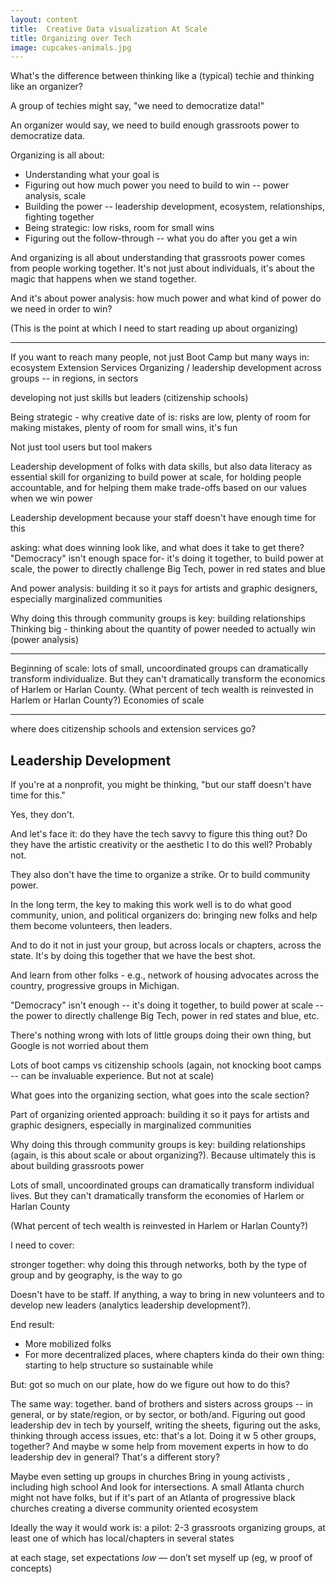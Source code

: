 ```yaml
---
layout: content
title:  Creative Data visualization At Scale
title: Organizing over Tech
image: cupcakes-animals.jpg
---
```


What's the difference between thinking like a (typical) techie and thinking like an organizer?

A group of techies might say, "we need to democratize data!"

An organizer would say, we need to build enough grassroots power to democratize data.

Organizing is all about:
- Understanding what your goal is
 - Figuring out how much power you need to build to win -- power analysis, scale
 - Building the power -- leadership development, ecosystem, relationships, fighting together
- Being strategic: low risks, room for small wins
- Figuring out the follow-through -- what you do after you get a win


And organizing is all about understanding that grassroots power comes from people working together. It's not just about individuals, it's about the magic that happens when we stand together.

And it's about power analysis: how much power and what kind of power do we need in order to win?

(This is the point at which I need to start reading up about organizing)


---


If you want to reach many people, not just Boot Camp but many ways in:
ecosystem
Extension Services
Organizing / leadership development across groups -- in regions, in sectors

developing not just skills but leaders (citizenship schools)

Being strategic - why creative date of is: risks are low, plenty of room for making mistakes, plenty of room for small wins, it's fun

Not just tool users but tool makers

Leadership development of folks with data skills, but also data literacy as essential skill for organizing to build power at scale, for holding people accountable, and for helping them make trade-offs based on our values when we win power

Leadership development because your staff doesn't have enough time for this

asking: what does winning look like, and what does it take to get there?
"Democracy" isn't enough space for- it's doing it together, to build power at scale, the power to directly challenge Big Tech, power in red states and blue

And power analysis: building it so it pays for artists and graphic designers, especially marginalized communities

Why doing this through community groups is key: building relationships
Thinking big - thinking about the quantity of power needed to actually win
(power analysis)



---


Beginning of scale:
lots of small, uncoordinated groups can dramatically transform individualize. But they can't dramatically transform the economics of Harlem or Harlan County.
(What percent of tech wealth is reinvested in Harlem or Harlan County?)
Economies of scale

---



where does citizenship schools and extension services go?


## Leadership Development

If you're at a nonprofit, you might be thinking, "but our staff doesn't have time for this."

Yes, they don't.

And let's face it: do they have the tech savvy to figure this thing out? Do they have the artistic creativity or the aesthetic I to do this well? Probably not.

They also don't have the time to organize a strike. Or to build community power.

In the long term, the key to making this work well is to do what good community, union, and political organizers do: bringing new folks and help them become volunteers, then leaders.

And to do it not in just your group, but across locals or chapters, across the state. It's by doing this together that we have the best shot.


And learn from other folks - e.g., network of housing advocates across the country, progressive groups in Michigan.


"Democracy" isn't enough -- it's doing it together, to build power at scale -- the power to directly challenge Big Tech, power in red states and blue, etc.

There's nothing wrong with lots of little groups doing their own thing, but Google is not worried about them

Lots of boot camps vs citizenship schools
(again, not knocking boot camps -- can be invaluable experience. But not at scale)

What goes into the organizing section, what goes into the scale section?


Part of organizing oriented approach: building it so it pays for artists and graphic designers, especially in marginalized communities

Why doing this through community groups is key: building relationships (again, is this about scale or about organizing?). Because ultimately this is about building grassroots power

Lots of small, uncoordinated groups can dramatically transform individual lives. But they can't dramatically transform the economies of Harlem or Harlan County

(What percent of tech wealth is reinvested in Harlem or Harlan County?)



I need to cover:

stronger together: why doing this through networks, both by the type of group and by geography, is the way to go

Doesn't have to be staff. If anything, a way to bring in new volunteers and to develop new leaders (analytics leadership development?).  

End result:
- More mobilized folks
- For more decentralized places, where chapters kinda do their own thing: starting to help structure so sustainable while 

But: got so much on our plate, how do we figure out how to do this?

The same way: together.  band of brothers and sisters across groups -- in general, or by state/region, or by sector, or both/and.  Figuring out good leadership dev in tech by yourself, writing the sheets, figuring out the asks, thinking through access issues, etc:  that's a lot.  Doing it w 5 other groups, together?  And maybe w some help from movement experts in how to do leadership dev in general?  That's a different story?

Maybe even setting up groups in churches
Bring in young activists , including high school
And look for intersections. A small Atlanta church might not have folks, but if it's part of an Atlanta of progressive black churches
creating a diverse community oriented ecosystem


Ideally the way it would work is:
a pilot: 2-3 grassroots organizing groups, at least one of which has local/chapters in several states


at each stage, set expectations _low_ — don’t set myself up (eg, w proof of concepts)
